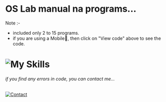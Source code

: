
# OS Lab manual na programs...




Note :-
- included only 2 to 15 programs.
- if you are using a Mobile📱, then click on "View code" above to see the code.

# ![My Skills](https://skillicons.dev/icons?i=linux,bash)
###### _if you find any errors in code, you can contact me..._

[![Contact](https://img.shields.io/badge/WA-97234%2030561-lightgrey?style=for-the-badge&logo=whatsapp)](https://api.whatsapp.com/send?phone=919723430561&text=Hi)

